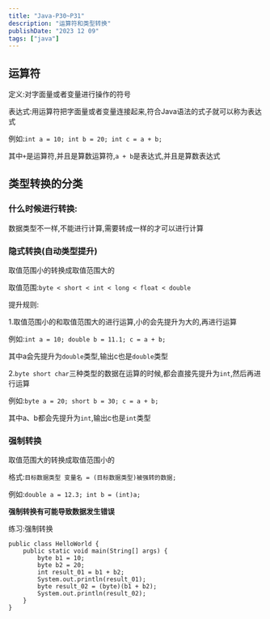 ```yaml
---
title: "Java-P30~P31"
description: "运算符和类型转换"
publishDate: "2023 12 09"
tags: ["java"]
---
```


## 运算符

定义:对字面量或者变量进行操作的符号

表达式:用运算符把字面量或者变量连接起来,符合Java语法的式子就可以称为表达式

例如:`int a = 10; int b = 20; int c = a + b;`

其中`+`是运算符,并且是算数运算符,`a + b`是表达式,并且是算数表达式

## 类型转换的分类

### 什么时候进行转换:

数据类型不一样,不能进行计算,需要转成一样的才可以进行计算

### 隐式转换(自动类型提升)

取值范围小的转换成取值范围大的

取值范围:`byte < short < int < long < float < double` 

提升规则:

1.取值范围小的和取值范围大的进行运算,小的会先提升为大的,再进行运算

例如:`int a = 10; double b = 11.1; c = a + b;`

其中a会先提升为`double`类型,输出c也是`double`类型
     
2.`byte short char`三种类型的数据在运算的时候,都会直接先提升为`int`,然后再进行运算

例如:`byte a = 20; short b = 30; c = a + b;`

其中a、b都会先提升为`int`,输出c也是`int`类型
  
### 强制转换

取值范围大的转换成取值范围小的

格式:`目标数据类型 变量名 = (目标数据类型)被强转的数据;`

例如:`double a = 12.3; int b = (int)a;`

**强制转换有可能导致数据发生错误**
  
练习:强制转换

```
public class HelloWorld {
    public static void main(String[] args) {
        byte b1 = 10;
        byte b2 = 20;
        int result_01 = b1 + b2;
        System.out.println(result_01);
        byte result_02 = (byte)(b1 + b2);
        System.out.println(result_02);
    }
}
```
